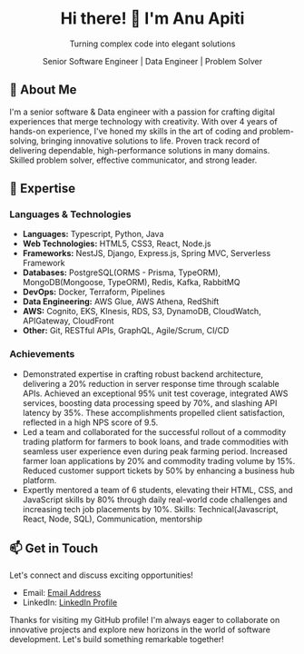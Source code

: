 <div align="center">
  <!-- <img src="your_profile_image_url.jpg" alt="Your Name" width="250" height="250"> -->
  <h1>Hi there! 👋 I'm Anu Apiti</h1>
  <p>Turning complex code into elegant solutions</p>
  <p> Senior Software Engineer | Data Engineer | Problem Solver </p>
</div>

## 🌟 About Me

I'm a senior software & Data engineer with a passion for crafting digital experiences that merge technology with creativity. 
With over 4 years of hands-on experience, I've honed my skills in the art of coding and problem-solving, bringing innovative solutions to life.
Proven track record of delivering dependable, high-performance solutions in many domains. Skilled problem solver, effective communicator, and strong leader.


## 💼 Expertise

### Languages & Technologies

- **Languages:** Typescript, Python, Java
- **Web Technologies:** HTML5, CSS3, React, Node.js
- **Frameworks:** NestJS, Django, Express.js, Spring MVC, Serverless Framework
- **Databases:** PostgreSQL(ORMS - Prisma, TypeORM), MongoDB(Mongoose, TypeORM), Redis, Kafka, RabbitMQ
- **DevOps:** Docker, Terraform, Pipelines
- **Data Engineering:** AWS Glue, AWS Athena, RedShift
- **AWS:** Cognito, EKS, KInesis, RDS, S3, DynamoDB, CloudWatch, APIGateway, CloudFront
- **Other:** Git, RESTful APIs, GraphQL, Agile/Scrum, CI/CD

### Achievements

- Demonstrated expertise in crafting robust backend architecture, delivering a 20% reduction in server response time through scalable APIs. Achieved an exceptional 95% unit test coverage, integrated AWS services, boosting data processing speed by 70%, and slashing API latency by 35%. These accomplishments propelled client satisfaction, reflected in a high NPS score of 9.5.
- Led a team and collaborated for the successful rollout of a commodity trading platform for farmers to book loans, and trade commodities with seamless user experience even during peak farming period. Increased farmer loan applications by 20% and commodity trading volume by 15%. Reduced customer support tickets by 50% by enhancing a business hub platform.
- Expertly mentored a team of 6 students, elevating their HTML, CSS, and JavaScript skills by 80% through daily real-world code challenges and increasing tech job placements by 10%.
Skills: Technical(Javascript, React, Node, SQL), Communication, mentorship
<!--
## 🚀 Notable Projects

### Project 1: [Project Name](GitHub Repo URL)

- **Description:** [Briefly describe the project and its goals.]
- **Tech Stack:** [List the tech stack used.]
- **Highlights:** [Mention key achievements or challenges overcome.]

### Project 2: [Project Name](GitHub Repo URL)

- **Description:** [Briefly describe the project and its goals.]
- **Tech Stack:** [List the tech stack used.]
- **Highlights:** [Mention key achievements or challenges overcome.]

## 📜 Certifications

- **Certification Name:** Issuing Organization (Year)
- **Certification Name:** Issuing Organization (Year)
-->
## 📫 Get in Touch

Let's connect and discuss exciting opportunities!

- Email: [Email Address](anuoluwa.apiti@gmail.com)
- LinkedIn: [LinkedIn Profile](https://www.linkedin.com/in/anuoluwapo-apiti/)
<!-- - Twitter: [@YourTwitterHandle](https://twitter.com/yourhandle) -->

<!--
## 🌍 Fun Facts

- [Share interesting non-tech-related facts about yourself.]
-->

Thanks for visiting my GitHub profile! I'm always eager to collaborate on innovative projects and explore new horizons in the world of software development. Let's build something remarkable together!


